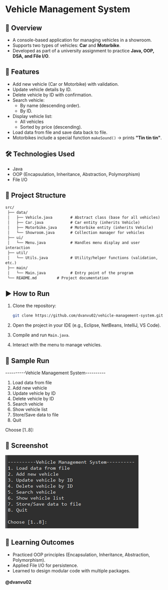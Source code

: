 # Vehicle Management System
## 📌 Overview
- A console-based application for managing vehicles in a showroom.  
- Supports two types of vehicles: **Car** and **Motorbike**.  
- Developed as part of a university assignment to practice **Java, OOP, DSA, and File I/O**.  
## 🚀 Features
- Add new vehicle (Car or Motorbike) with validation.
- Update vehicle details by ID.  
- Delete vehicle by ID with confirmation.
- Search vehicle:
    - By name (descending order).
    - By ID.
- Display vehicle list:
    - All vehicles
    - Sorted by price (descending).
- Load data from file and save data back to file.
- Motorbikes include a special function `makeSound()` → prints **"Tin tin tin"**. 
## 🛠️ Technologies Used
- Java 
- OOP (Encapsulation, Inheritance, Abstraction, Polymorphism)
- File I/O
## 📂 Project Structure
```plaintext
src/
 ├── data/
 │   ├── Vehicle.java        # Abstract class (base for all vehicles)
 │   ├── Car.java            # Car entity (inherits Vehicle)
 │   ├── Motorbike.java      # Motorbike entity (inherits Vehicle)
 │   └── Showroom.java       # Collection manager for vehicles
 ├── ui/
 │   └── Menu.java           # Handles menu display and user interaction
 ├── util/
 │   └── Utils.java          # Utility/helper functions (validation, etc.)
 ├── main/
 |   └── Main.java           # Entry point of the program
 └── README.md         # Project documentation
```
## ▶️ How to Run

1. Clone the repository:

    ```bash
    git clone https://github.com/dvanvu02/vehicle-management-system.git
    ```


2. Open the project in your IDE (e.g., Eclipse, NetBeans, IntelliJ, VS Code).


3. Compile and run `Main.java`.


4. Interact with the menu to manage vehicles.


## 📝 Sample Run
----------Vehicle Management System----------
1. Load data from file
2. Add new vehicle
3. Update vehicle by ID
4. Delete vehicle by ID
5. Search vehicle
6. Show vehicle list
7. Store/Save data to file
8. Quit

Choose [1..8]:

## 📸 Screenshot
![Console Demo](https://github.com/dvanvu02/vehicle-management-system/blob/main/demo-images/console-demo.png)
## 📖 Learning Outcomes
- Practiced OOP principles (Encapsulation, Inheritance, Abstraction, Polymorphism).
- Applied File I/O for persistence.
- Learned to design modular code with multiple packages.
#### @dvanvu02